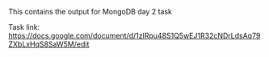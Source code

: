 This contains the output for MongoDB day 2 task

Task link: https://docs.google.com/document/d/1zlRpu48S1Q5wEJ1R32cNDrLdsAq79ZXbLxHqS8SaW5M/edit